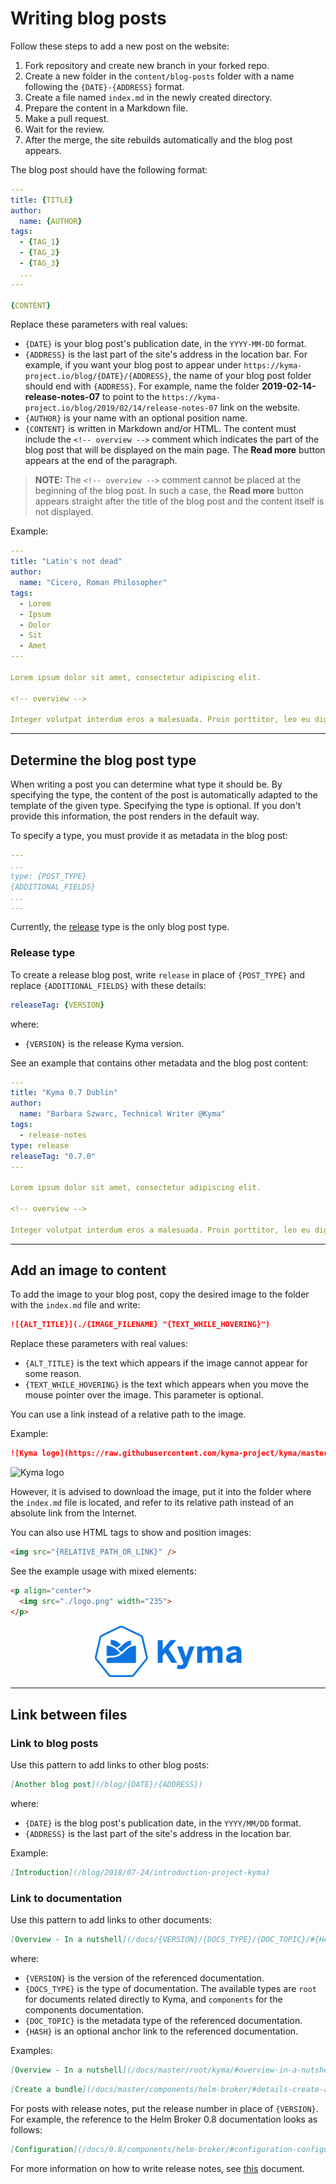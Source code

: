 # Writing blog posts

Follow these steps to add a new post on the website:

1. Fork repository and create new branch in your forked repo.
2. Create a new folder in the `content/blog-posts` folder with a name following the `{DATE}-{ADDRESS}` format.
3. Create a file named `index.md` in the newly created directory.
4. Prepare the content in a Markdown file.
5. Make a pull request.
6. Wait for the review.
7. After the merge, the site rebuilds automatically and the blog post appears.

The blog post should have the following format:

``` yaml
---
title: {TITLE}
author:
  name: {AUTHOR}
tags:
  - {TAG_1}
  - {TAG_2}
  - {TAG_3}
  ...
---

{CONTENT}
```

Replace these parameters with real values:

- `{DATE}` is your blog post's publication date, in the `YYYY-MM-DD` format.
- `{ADDRESS}` is the last part of the site's address in the location bar. For example, if you want your blog post to appear under `https://kyma-project.io/blog/{DATE}/{ADDRESS}`, the name of your blog post folder should end with `{ADDRESS}`. For example, name the folder **2019-02-14-release-notes-07** to point to the `https://kyma-project.io/blog/2019/02/14/release-notes-07` link on the website.
- `{AUTHOR}` is your name with an optional position name.
- `{CONTENT}` is written in Markdown and/or HTML. The content must include the `<!-- overview -->` comment which indicates the part of the blog post that will be displayed on the main page. The **Read more** button appears at the end of the paragraph.

>**NOTE:** The `<!-- overview -->` comment cannot be placed at the beginning of the blog post. In such a case, the **Read more** button appears straight after the title of the blog post and the content itself is not displayed.

Example:

``` yaml
---
title: "Latin's not dead"
author:
  name: "Cicero, Roman Philosopher"
tags:
  - Lorem
  - Ipsum
  - Dolor
  - Sit
  - Amet
---

Lorem ipsum dolor sit amet, consectetur adipiscing elit.

<!-- overview -->

Integer volutpat interdum eros a malesuada. Proin porttitor, leo eu dignissim posuere, ante nibh aliquam ipsum, pharetra pharetra nunc libero eu massa.
```

---

## Determine the blog post type

When writing a post you can determine what type it should be. By specifying the type, the content of the post is automatically adapted to the template of the given type. Specifying the type is optional. If you don't provide this information, the post renders in the default way.

To specify a type, you must provide it as metadata in the blog post:

``` yaml
---
...
type: {POST_TYPE}
{ADDITIONAL_FIELDS}
...
---
```

Currently, the [release](#release-type) type is the only blog post type.

### Release type

To create a release blog post, write `release` in place of `{POST_TYPE}` and replace `{ADDITIONAL_FIELDS}` with these details:

``` yaml
releaseTag: {VERSION}
```

where:

- `{VERSION}` is the release Kyma version.

See an example that contains other metadata and the blog post content:

``` yaml
---
title: "Kyma 0.7 Dublin"
author:
  name: "Barbara Szwarc, Technical Writer @Kyma"
tags:
  - release-notes
type: release
releaseTag: "0.7.0"
---

Lorem ipsum dolor sit amet, consectetur adipiscing elit.

<!-- overview -->

Integer volutpat interdum eros a malesuada. Proin porttitor, leo eu dignissim posuere, ante nibh aliquam ipsum, pharetra pharetra nunc libero eu massa.
```

---

## Add an image to content

To add the image to your blog post, copy the desired image to the folder with the `index.md` file and write:

``` Markdown
![{ALT_TITLE}](./{IMAGE_FILENAME} "{TEXT_WHILE_HOVERING}")
```

Replace these parameters with real values:

- `{ALT_TITLE}` is the text which appears if the image cannot appear for some reason.
- `{TEXT_WHILE_HOVERING}` is the text which appears when you move the mouse pointer over the image. This parameter is optional.

You can use a link instead of a relative path to the image.

Example:

``` Markdown
![Kyma logo](https://raw.githubusercontent.com/kyma-project/kyma/master/logo.png "Hover over me!")
```

![Kyma logo](https://github.com/kyma-project/website/blob/master/static/android-chrome-512x512.png "Hover over me!")

However, it is advised to download the image, put it into the folder where the `index.md` file is located, and refer to its relative path instead of an absolute link from the Internet.

You can also use HTML tags to show and position images:

``` HTML
<img src="{RELATIVE_PATH_OR_LINK}" />
```

See the example usage with mixed elements:

``` HTML
<p align="center">
  <img src="./logo.png" width="235">
</p>
```

<!-- markdownlint-disable MD033 -->
<p align="center">
<!-- markdownlint-disable MD033 -->
  <img src="./assets/logo.png" width="235">
</p>

---

## Link between files

### Link to blog posts

Use this pattern to add links to other blog posts:

``` Markdown
[Another blog post](/blog/{DATE}/{ADDRESS})
```

where:

- `{DATE}` is the blog post's publication date, in the `YYYY/MM/DD` format.
- `{ADDRESS}` is the last part of the site's address in the location bar.

Example:

``` Markdown
[Introduction](/blog/2018/07-24/introduction-project-kyma)
```

### Link to documentation

Use this pattern to add links to other documents:

``` Markdown
[Overview - In a nutshell](/docs/{VERSION}/{DOCS_TYPE}/{DOC_TOPIC}/#{HASH})
```

where:

- `{VERSION}` is the version of the referenced documentation.
- `{DOCS_TYPE}` is the type of documentation. The available types are `root` for documents related directly to Kyma, and `components` for the components documentation.
- `{DOC_TOPIC}` is the metadata type of the referenced documentation.
- `{HASH}` is an optional anchor link to the referenced documentation.

Examples:

``` Markdown
[Overview - In a nutshell](/docs/master/root/kyma/#overview-in-a-nutshell)
```

``` Markdown
[Create a bundle](/docs/master/components/helm-broker/#details-create-a-bundle)
```

For posts with release notes, put the release number in place of `{VERSION}`. For example, the reference to the Helm Broker 0.8 documentation looks as follows:

``` Markdown
[Configuration](/docs/0.8/components/helm-broker/#configuration-configuration)
```

For more information on how to write release notes, see [this](https://github.com/kyma-project/community/blob/master/guidelines/content-guidelines/06-release-notes.md) document.
